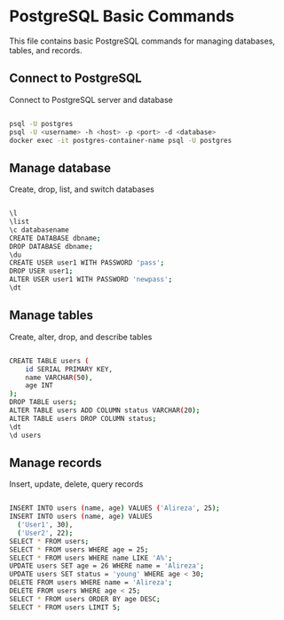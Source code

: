 # PostgreSQL Basic Commands

This file contains basic PostgreSQL commands for managing databases, tables, and records.



## Connect to PostgreSQL

Connect to PostgreSQL server and database

```bash

psql -U postgres
psql -U <username> -h <host> -p <port> -d <database>
docker exec -it postgres-container-name psql -U postgres

```

## Manage database

Create, drop, list, and switch databases

```bash

\l
\list
\c databasename
CREATE DATABASE dbname;
DROP DATABASE dbname;
\du
CREATE USER user1 WITH PASSWORD 'pass';
DROP USER user1;
ALTER USER user1 WITH PASSWORD 'newpass';
\dt

```

## Manage tables

Create, alter, drop, and describe tables

```bash

CREATE TABLE users (
    id SERIAL PRIMARY KEY,
    name VARCHAR(50),
    age INT
);
DROP TABLE users;
ALTER TABLE users ADD COLUMN status VARCHAR(20);
ALTER TABLE users DROP COLUMN status;
\dt
\d users


```

## Manage records

Insert, update, delete, query records

```bash

INSERT INTO users (name, age) VALUES ('Alireza', 25);
INSERT INTO users (name, age) VALUES 
  ('User1', 30),
  ('User2', 22);
SELECT * FROM users;
SELECT * FROM users WHERE age = 25;
SELECT * FROM users WHERE name LIKE 'A%';
UPDATE users SET age = 26 WHERE name = 'Alireza';
UPDATE users SET status = 'young' WHERE age < 30;
DELETE FROM users WHERE name = 'Alireza';
DELETE FROM users WHERE age < 25;
SELECT * FROM users ORDER BY age DESC;
SELECT * FROM users LIMIT 5;

```
